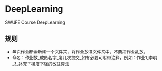 # DeepLearning
SWUFE Course DeepLearning
## 规则
- 每次作业都会新建一个文件夹，将作业放进文件夹中，不要把作业乱放。
- 命名：作业数_成员名字_第几次提交_如有必要可附带注释，例如：作业1_李明_3_补充了梯度下降的改进算法
